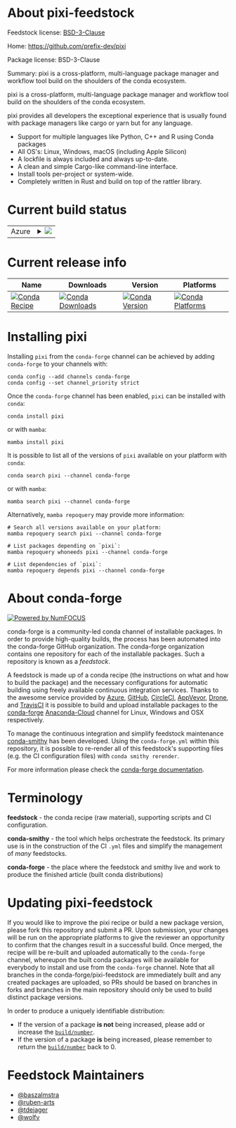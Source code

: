 About pixi-feedstock
====================

Feedstock license: [BSD-3-Clause](https://github.com/conda-forge/pixi-feedstock/blob/main/LICENSE.txt)

Home: https://github.com/prefix-dev/pixi

Package license: BSD-3-Clause

Summary: pixi is a cross-platform, multi-language package manager and workflow tool build on the shoulders of the conda ecosystem.

pixi is a cross-platform, multi-language package manager and workflow tool build on the shoulders of the conda ecosystem.

pixi provides all developers the exceptional experience that is usually found with package managers like cargo or yarn but for any language.


- Support for multiple languages like Python, C++ and R using Conda packages
- All OS's: Linux, Windows, macOS (including Apple Silicon)
- A lockfile is always included and always up-to-date.
- A clean and simple Cargo-like command-line interface.
- Install tools per-project or system-wide.
- Completely written in Rust and build on top of the rattler library.


Current build status
====================


<table>
    
  <tr>
    <td>Azure</td>
    <td>
      <details>
        <summary>
          <a href="https://dev.azure.com/conda-forge/feedstock-builds/_build/latest?definitionId=19563&branchName=main">
            <img src="https://dev.azure.com/conda-forge/feedstock-builds/_apis/build/status/pixi-feedstock?branchName=main">
          </a>
        </summary>
        <table>
          <thead><tr><th>Variant</th><th>Status</th></tr></thead>
          <tbody><tr>
              <td>linux_64</td>
              <td>
                <a href="https://dev.azure.com/conda-forge/feedstock-builds/_build/latest?definitionId=19563&branchName=main">
                  <img src="https://dev.azure.com/conda-forge/feedstock-builds/_apis/build/status/pixi-feedstock?branchName=main&jobName=linux&configuration=linux%20linux_64_" alt="variant">
                </a>
              </td>
            </tr><tr>
              <td>linux_aarch64</td>
              <td>
                <a href="https://dev.azure.com/conda-forge/feedstock-builds/_build/latest?definitionId=19563&branchName=main">
                  <img src="https://dev.azure.com/conda-forge/feedstock-builds/_apis/build/status/pixi-feedstock?branchName=main&jobName=linux&configuration=linux%20linux_aarch64_" alt="variant">
                </a>
              </td>
            </tr><tr>
              <td>osx_64</td>
              <td>
                <a href="https://dev.azure.com/conda-forge/feedstock-builds/_build/latest?definitionId=19563&branchName=main">
                  <img src="https://dev.azure.com/conda-forge/feedstock-builds/_apis/build/status/pixi-feedstock?branchName=main&jobName=osx&configuration=osx%20osx_64_" alt="variant">
                </a>
              </td>
            </tr><tr>
              <td>osx_arm64</td>
              <td>
                <a href="https://dev.azure.com/conda-forge/feedstock-builds/_build/latest?definitionId=19563&branchName=main">
                  <img src="https://dev.azure.com/conda-forge/feedstock-builds/_apis/build/status/pixi-feedstock?branchName=main&jobName=osx&configuration=osx%20osx_arm64_" alt="variant">
                </a>
              </td>
            </tr><tr>
              <td>win_64</td>
              <td>
                <a href="https://dev.azure.com/conda-forge/feedstock-builds/_build/latest?definitionId=19563&branchName=main">
                  <img src="https://dev.azure.com/conda-forge/feedstock-builds/_apis/build/status/pixi-feedstock?branchName=main&jobName=win&configuration=win%20win_64_" alt="variant">
                </a>
              </td>
            </tr>
          </tbody>
        </table>
      </details>
    </td>
  </tr>
</table>

Current release info
====================

| Name | Downloads | Version | Platforms |
| --- | --- | --- | --- |
| [![Conda Recipe](https://img.shields.io/badge/recipe-pixi-green.svg)](https://anaconda.org/conda-forge/pixi) | [![Conda Downloads](https://img.shields.io/conda/dn/conda-forge/pixi.svg)](https://anaconda.org/conda-forge/pixi) | [![Conda Version](https://img.shields.io/conda/vn/conda-forge/pixi.svg)](https://anaconda.org/conda-forge/pixi) | [![Conda Platforms](https://img.shields.io/conda/pn/conda-forge/pixi.svg)](https://anaconda.org/conda-forge/pixi) |

Installing pixi
===============

Installing `pixi` from the `conda-forge` channel can be achieved by adding `conda-forge` to your channels with:

```
conda config --add channels conda-forge
conda config --set channel_priority strict
```

Once the `conda-forge` channel has been enabled, `pixi` can be installed with `conda`:

```
conda install pixi
```

or with `mamba`:

```
mamba install pixi
```

It is possible to list all of the versions of `pixi` available on your platform with `conda`:

```
conda search pixi --channel conda-forge
```

or with `mamba`:

```
mamba search pixi --channel conda-forge
```

Alternatively, `mamba repoquery` may provide more information:

```
# Search all versions available on your platform:
mamba repoquery search pixi --channel conda-forge

# List packages depending on `pixi`:
mamba repoquery whoneeds pixi --channel conda-forge

# List dependencies of `pixi`:
mamba repoquery depends pixi --channel conda-forge
```


About conda-forge
=================

[![Powered by
NumFOCUS](https://img.shields.io/badge/powered%20by-NumFOCUS-orange.svg?style=flat&colorA=E1523D&colorB=007D8A)](https://numfocus.org)

conda-forge is a community-led conda channel of installable packages.
In order to provide high-quality builds, the process has been automated into the
conda-forge GitHub organization. The conda-forge organization contains one repository
for each of the installable packages. Such a repository is known as a *feedstock*.

A feedstock is made up of a conda recipe (the instructions on what and how to build
the package) and the necessary configurations for automatic building using freely
available continuous integration services. Thanks to the awesome service provided by
[Azure](https://azure.microsoft.com/en-us/services/devops/), [GitHub](https://github.com/),
[CircleCI](https://circleci.com/), [AppVeyor](https://www.appveyor.com/),
[Drone](https://cloud.drone.io/welcome), and [TravisCI](https://travis-ci.com/)
it is possible to build and upload installable packages to the
[conda-forge](https://anaconda.org/conda-forge) [Anaconda-Cloud](https://anaconda.org/)
channel for Linux, Windows and OSX respectively.

To manage the continuous integration and simplify feedstock maintenance
[conda-smithy](https://github.com/conda-forge/conda-smithy) has been developed.
Using the ``conda-forge.yml`` within this repository, it is possible to re-render all of
this feedstock's supporting files (e.g. the CI configuration files) with ``conda smithy rerender``.

For more information please check the [conda-forge documentation](https://conda-forge.org/docs/).

Terminology
===========

**feedstock** - the conda recipe (raw material), supporting scripts and CI configuration.

**conda-smithy** - the tool which helps orchestrate the feedstock.
                   Its primary use is in the construction of the CI ``.yml`` files
                   and simplify the management of *many* feedstocks.

**conda-forge** - the place where the feedstock and smithy live and work to
                  produce the finished article (built conda distributions)


Updating pixi-feedstock
=======================

If you would like to improve the pixi recipe or build a new
package version, please fork this repository and submit a PR. Upon submission,
your changes will be run on the appropriate platforms to give the reviewer an
opportunity to confirm that the changes result in a successful build. Once
merged, the recipe will be re-built and uploaded automatically to the
`conda-forge` channel, whereupon the built conda packages will be available for
everybody to install and use from the `conda-forge` channel.
Note that all branches in the conda-forge/pixi-feedstock are
immediately built and any created packages are uploaded, so PRs should be based
on branches in forks and branches in the main repository should only be used to
build distinct package versions.

In order to produce a uniquely identifiable distribution:
 * If the version of a package **is not** being increased, please add or increase
   the [``build/number``](https://docs.conda.io/projects/conda-build/en/latest/resources/define-metadata.html#build-number-and-string).
 * If the version of a package **is** being increased, please remember to return
   the [``build/number``](https://docs.conda.io/projects/conda-build/en/latest/resources/define-metadata.html#build-number-and-string)
   back to 0.

Feedstock Maintainers
=====================

* [@baszalmstra](https://github.com/baszalmstra/)
* [@ruben-arts](https://github.com/ruben-arts/)
* [@tdejager](https://github.com/tdejager/)
* [@wolfv](https://github.com/wolfv/)

